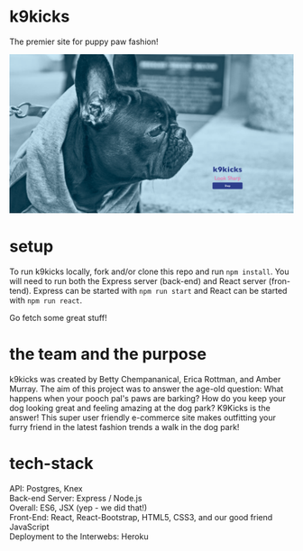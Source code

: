 # k9kicks
The premier site for puppy paw fashion!

<a href="https://k9kicks.herokuapp.com/">
    <img src="./src/images/home.png" />
</a>


# setup
To run k9kicks locally, fork and/or clone this repo and run `npm install`. You will need to run both the Express server (back-end) and React server (fron-tend). Express can be started with `npm run start` and React can be started with `npm run react`.  

Go fetch some great stuff!


# the team and the purpose
k9kicks was created by Betty Chempananical, Erica Rottman, and Amber Murray. The aim of this project was to answer the age-old question:  What happens when your pooch pal's paws are barking?  How do you keep your dog looking great and feeling amazing at the dog park?  K9Kicks is the answer! This super user friendly e-commerce site makes outfitting your furry friend in the latest fashion trends a walk in the dog park!


# tech-stack
API: Postgres, Knex  
Back-end Server: Express / Node.js  
Overall: ES6, JSX (yep - we did that!)  
Front-End: React, React-Bootstrap, HTML5, CSS3, and our good friend JavaScript  
Deployment to the Interwebs: Heroku
